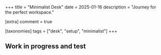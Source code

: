 +++
title = "Minimalist Desk"
date = 2025-01-16
description = "Journey for the perfect workspace."

[extra]
comment = true

[taxonomies]
tags = ["desk", "setup", "minimalist"]
+++

## Work in progress and test